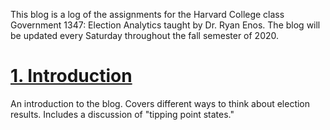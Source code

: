 This blog is a log of the assignments for the Harvard College class Government 1347: Election Analytics taught by Dr. Ryan Enos. The blog will be updated every Saturday throughout the fall semester of 2020. 

# [1. Introduction](Posts/Introduction.md)
An introduction to the blog. Covers different ways to think about election results. Includes a discussion of "tipping point states."



